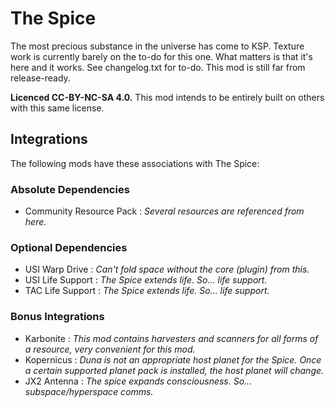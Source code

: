 # The Spice
The most precious substance in the universe has come to KSP. Texture work is currently barely on the to-do for this one. What matters is that it's here and it works. See changelog.txt for to-do. This mod is still far from release-ready.  
  
**Licenced CC-BY-NC-SA 4.0.** This mod intends to be entirely built on others with this same license.

## Integrations
The following mods have these associations with The Spice:

### Absolute Dependencies
* Community Resource Pack : _Several resources are referenced from here._
  
### Optional Dependencies
* USI Warp Drive : _Can't fold space without the core (plugin) from this._
* USI Life Support : _The Spice extends life. So... life support._
* TAC Life Support : _The Spice extends life. So... life support._

### Bonus Integrations
* Karbonite : _This mod contains harvesters and scanners for all forms of a resource, very convenient for this mod._
* Kopernicus : _Duna is not an appropriate host planet for the Spice. Once a certain supported planet pack is installed, the host planet will change._
* JX2 Antenna : _The spice expands consciousness. So... subspace/hyperspace comms._